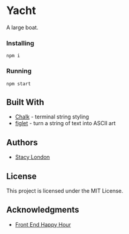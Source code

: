 # Yacht

A large boat.

### Installing
```
npm i
```

### Running
```
npm start
```

## Built With

* [Chalk](https://www.npmjs.com/package/chalk) - terminal string styling
* [figlet](https://www.npmjs.com/package/figlet) - turn a string of text into ASCII art

## Authors

* [Stacy London](https://github.com/stacylondon)

## License

This project is licensed under the MIT License.

## Acknowledgments

* [Front End Happy Hour](https://frontendhappyhour.com/)


